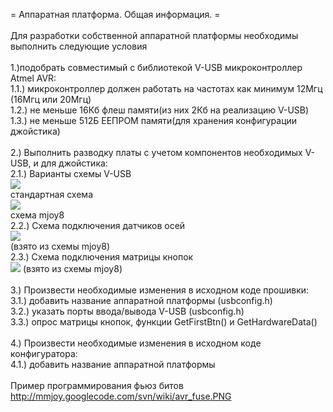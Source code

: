 = Аппаратная платформа. Общая информация. =<br>
<br>
Для разработки собственной аппаратной платформы необходимы выполнить следующие условия<br>
<br>
1.)подобрать совместимый с библиотекой V-USB микроконтроллер Atmel AVR:<br>
1.1.) микроконтроллер должен работать на частотах как минимум 12Мгц (16Мгц или 20Мгц)<br>
1.2.) не меньше 16Кб флеш памяти(из них 2Кб на реализацию V-USB)<br>
1.3.) не меньше 512Б ЕЕПРОМ памяти(для хранения конфигурации джойстика)<br>
<br>
2.) Выполнить разводку платы с учетом компонентов необходимых V-USB, и для джойстика:<br>
2.1.) Варианты схемы V-USB<br>
<img src='http://mmjoy.googlecode.com/svn/wiki/hardware_overall_vusb.gif' /><br>
стандартная схема<br>
<img src='http://mmjoy.googlecode.com/svn/wiki/hardware_overall_vusb_mjoy.gif' /><br>
схема mjoy8<br>
2.2.) Схема подключения датчиков осей<br>
<img src='http://mmjoy.googlecode.com/svn/wiki/hardware_overall_adc.gif' /><br>
(взято из схемы mjoy8)<br>
2.3.) Схема подключения матрицы кнопок<br>
<img src='http://mmjoy.googlecode.com/svn/wiki/hardware_overall_btn.gif' />
(взято из схемы mjoy8)<br>
<br>
3.) Произвести необходимые изменения в исходном коде прошивки:<br>
3.1.) добавить название аппаратной платформы (usbconfig.h)<br>
3.2.) указать порты ввода/вывода V-USB (usbconfig.h)<br>
3.3.) опрос матрицы кнопок, функции GetFirstBtn() и GetHardwareData()<br>
<br>
4.) Произвести необходимые изменения в исходном коде конфигуратора:<br>
4.1.) добавить название аппаратной платформы<br>
<br>
Пример программирования фьюз битов<br>
<a href='http://mmjoy.googlecode.com/svn/wiki/avr_fuse.PNG'>http://mmjoy.googlecode.com/svn/wiki/avr_fuse.PNG</a>